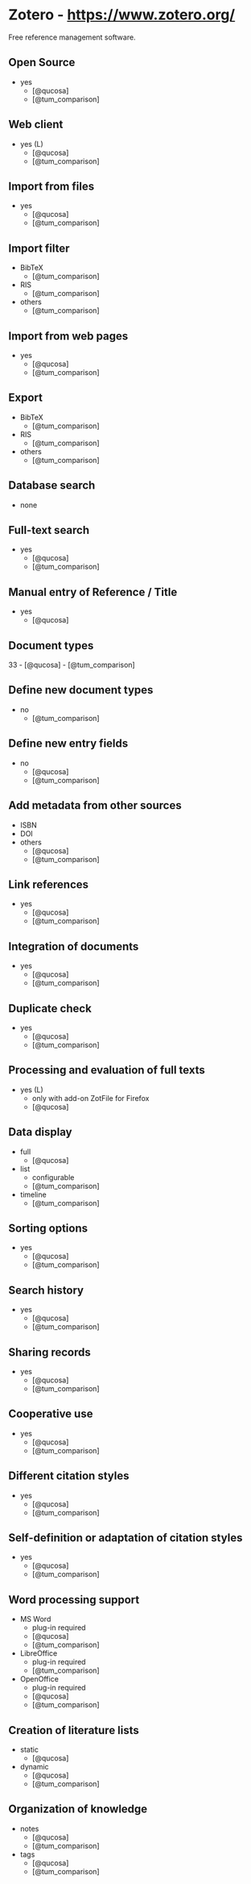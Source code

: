 # Zotero - https://www.zotero.org/
Free reference management software.

## Open Source
- yes
    - [@qucosa]
    - [@tum_comparison]

## Web client
- yes (L)
    - [@qucosa]
    - [@tum_comparison]

## Import from files
- yes
    - [@qucosa]
    - [@tum_comparison]

## Import filter
- BibTeX
    - [@tum_comparison]
- RIS
    - [@tum_comparison]
- others
    - [@tum_comparison]

## Import from web pages
- yes
    - [@qucosa]
    - [@tum_comparison]

## Export
- BibTeX
    - [@tum_comparison]
- RIS
    - [@tum_comparison]
- others
    - [@tum_comparison]

## Database search
- none

## Full-text search
- yes
    - [@qucosa]
    - [@tum_comparison]

## Manual entry of Reference / Title
- yes
    - [@qucosa]

## Document types
33
    - [@qucosa]
    - [@tum_comparison]

## Define new document types
- no
    - [@tum_comparison]

## Define new entry fields
- no
    - [@qucosa]
    - [@tum_comparison]

## Add metadata from other sources
- ISBN
- DOI
- others
    - [@qucosa]
    - [@tum_comparison]

## Link references
- yes
    - [@qucosa]
    - [@tum_comparison]

## Integration of documents
- yes
    - [@qucosa]
    - [@tum_comparison]

## Duplicate check
- yes
    - [@qucosa]
    - [@tum_comparison]

## Processing and evaluation of full texts
- yes (L)
    - only with add-on ZotFile for Firefox
    - [@qucosa]

## Data display
- full
    - [@qucosa]
- list
    - configurable
    - [@tum_comparison]
- timeline
    - [@tum_comparison]

## Sorting options
- yes
    - [@qucosa]
    - [@tum_comparison]

## Search history
- yes
    - [@qucosa]
    - [@tum_comparison]

## Sharing records
- yes
    - [@qucosa]
    - [@tum_comparison]

## Cooperative use
- yes
    - [@qucosa]
    - [@tum_comparison]

## Different citation styles
- yes
    - [@qucosa]
    - [@tum_comparison]

## Self-definition or adaptation of citation styles
- yes
    - [@qucosa]
    - [@tum_comparison]

## Word processing support
- MS Word
    - plug-in required
    - [@qucosa]
    - [@tum_comparison]
- LibreOffice
    - plug-in required
    - [@tum_comparison]
- OpenOffice
    - plug-in required
    - [@qucosa]
    - [@tum_comparison]

## Creation of literature lists
- static
    - [@qucosa]
- dynamic
    - [@qucosa]
    - [@tum_comparison]

## Organization of knowledge
- notes
    - [@qucosa]
    - [@tum_comparison]
- tags
    - [@qucosa]
    - [@tum_comparison]
	
